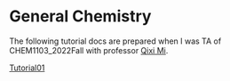 # General Chemistry

The following tutorial docs are prepared when I was TA of CHEM1103_2022Fall with professor [Qixi Mi](https://spst.shanghaitech.edu.cn/spst_en/2018/0301/c2939a51356/page.htm).

[Tutorial01](/static/chem1103/tutorial01.pdf) 